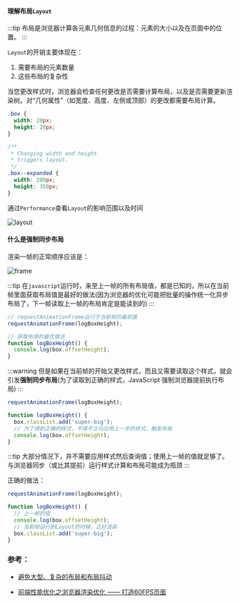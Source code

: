 #### 理解布局`Layout`

:::tip
布局是浏览器计算各元素几何信息的过程：元素的大小以及在页面中的位置。
:::

`Layout`的开销主要体现在：

1. 需要布局的元素数量
2. 这些布局的复杂性

当您更改样式时，浏览器会检查任何更改是否需要计算布局，以及是否需要更新渲染树。对“几何属性”（如宽度、高度、左侧或顶部）的更改都需要布局计算。

```css
.box {
  width: 20px;
  height: 20px;
}

/**
 * Changing width and height
 * triggers layout.
 */
.box--expanded {
  width: 200px;
  height: 350px;
}
```

通过`Performance`查看`Layout`的影响范围以及时间

![layout](http://mp1.oss-cn-beijing.aliyuncs.com/blog/Layout.png)


#### 什么是强制同步布局

渲染一帧的正常顺序应该是：

![frame](http://mp1.oss-cn-beijing.aliyuncs.com/blog/frame.jpg)

:::tip
在`javascript`运行时，来至上一帧的所有布局值，都是已知的，所以在当前帧里面获取布局值是最好的做法(因为浏览器的优化可能把批量的操作统一化异步布局了，下一帧读取上一帧的布局肯定是能读到的)
:::

```javascript
// requestAnimationFrame运行于当前帧的最前面
requestAnimationFrame(logBoxHeight);

// 获取布局的最优做法
function logBoxHeight() {
  console.log(box.offsetHeight);
}
```

:::warning
但是如果在当前帧的开始又更改样式，而且又需要读取这个样式，就会引发**强制同步布局**(为了读取到正确的样式，JavaScript 强制浏览器提前执行布局)
:::

```javascript
requestAnimationFrame(logBoxHeight);

function logBoxHeight() {
  box.classList.add('super-big');
  // 为了得到正确的样式，不得不立马应用上一步的样式，触发布局
  console.log(box.offsetHeight);
}
```

:::tip
大部分情况下，并不需要应用样式然后查询值；使用上一帧的值就足够了。与浏览器同步（或比其提前）运行样式计算和布局可能成为瓶颈
:::

正确的做法：

```javascript
requestAnimationFrame(logBoxHeight);

function logBoxHeight() {
  // 上一帧的值
  console.log(box.offsetHeight);
  // 当前帧运行到Layout的时候，正好渲染
  box.classList.add('super-big');
}

```

### 参考：

- [避免大型、复杂的布局和布局抖动](https://developers.google.com/web/fundamentals/performance/rendering/avoid-large-complex-layouts-and-layout-thrashing?hl=zh-cn#avoid-forced-synchronous-layouts)

- [前端性能优化之浏览器渲染优化 —— 打造60FPS页面](https://github.com/fi3ework/blog/issues/9)